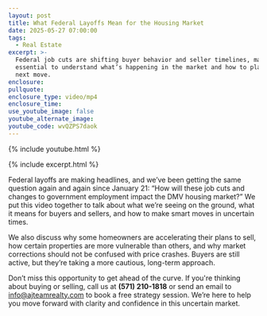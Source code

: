 ```yaml
---
layout: post
title: What Federal Layoffs Mean for the Housing Market
date: 2025-05-27 07:00:00
tags:
  - Real Estate
excerpt: >-
  Federal job cuts are shifting buyer behavior and seller timelines, making it
  essential to understand what’s happening in the market and how to plan your
  next move.
enclosure:
pullquote:
enclosure_type: video/mp4
enclosure_time:
use_youtube_image: false
youtube_alternate_image:
youtube_code: wvQZPS7daok
---
```

{% include youtube.html %}

{% include excerpt.html %}

Federal layoffs are making headlines, and we’ve been getting the same question again and again since January 21: “How will these job cuts and changes to government employment impact the DMV housing market?” We put this video together to talk about what we’re seeing on the ground, what it means for buyers and sellers, and how to make smart moves in uncertain times.

We also discuss why some homeowners are accelerating their plans to sell, how certain properties are more vulnerable than others, and why market corrections should not be confused with price crashes. Buyers are still active, but they’re taking a more cautious, long-term approach.

Don’t miss this opportunity to get ahead of the curve. If you're thinking about buying or selling, call us at **(571) 210-1818** or send an email to [info@ajteamrealty.com](mailto:info@ajteamrealty.com) to book a free strategy session. We’re here to help you move forward with clarity and confidence in this uncertain market.